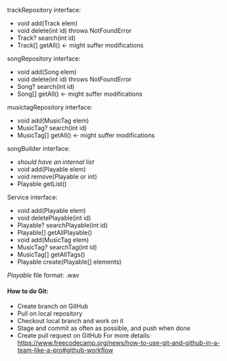 trackRepository interface:
- void add(Track elem)
- void delete(int id) throws NotFoundError
- Track? search(int id)
- Track[] getAll() <- might suffer modifications

songRepository interface:
- void add(Song elem)
- void delete(int id) throws NotFoundError
- Song? search(int id)
- Song[] getAll() <- might suffer modifications

musictagRepository interface:
- void add(MusicTag elem)
- MusicTag? search(int id)
- MusicTag[] getAll() <- might suffer modifications

songBuilder interface:
- *should have an internal list*
- void add(Playable elem)
- void remove(Playable or int)
- Playable getList()

Service interface:
- void add(Playable elem)
- void deletePlayable(int id)
- Playable? searchPlayable(int id)
- Playable[] getAllPlayable()
- void add(MusicTag elem)
- MusicTag? searchTag(int id)
- MusicTag[] getAllTags()
- Playable create(Playable[] elements)

*Playable* file format: .wav


#### How to do Git:
- Create branch on GitHub
- Pull on local repository
- Checkout local branch and work on it
- Stage and commit as often as possible, and push when done
- Create pull request on GitHub
For more details:\
https://www.freecodecamp.org/news/how-to-use-git-and-github-in-a-team-like-a-pro#github-workflow
